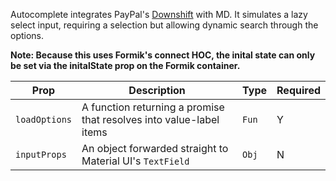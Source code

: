 Autocomplete integrates PayPal's
[Downshift](https://github.com/downshift-js/downshift) with
MD. It simulates a lazy select input, requiring a selection
but allowing dynamic search through the options.

**Note: Because this uses Formik's connect HOC, the inital
state can only be set via the initalState prop on the Formik
container.**

| Prop          | Description                                                         | Type  | Required |
| ------------- | ------------------------------------------------------------------- | ----- | -------- |
| `loadOptions` | A function returning a promise that resolves into value-label items | `Fun` | Y        |
| `inputProps`  | An object forwarded straight to Material UI's `TextField`           | `Obj` | N        |
